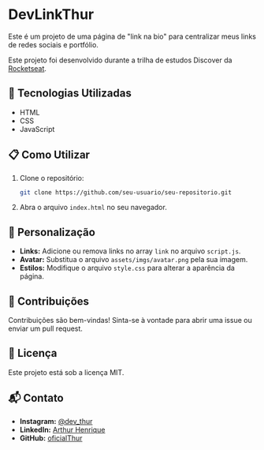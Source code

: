 # DevLinkThur

Este é um projeto de uma página de "link na bio" para centralizar meus links de redes sociais e portfólio.

Este projeto foi desenvolvido durante a trilha de estudos Discover da [Rocketseat](https://app.rocketseat.com.br/journey/discover/overview).

## 🚀 Tecnologias Utilizadas

- HTML
- CSS
- JavaScript

## 📋 Como Utilizar

1. Clone o repositório:
   ```bash
   git clone https://github.com/seu-usuario/seu-repositorio.git
   ```
2. Abra o arquivo `index.html` no seu navegador.

## 🎨 Personalização

- **Links:** Adicione ou remova links no array `link` no arquivo `script.js`.
- **Avatar:** Substitua o arquivo `assets/imgs/avatar.png` pela sua imagem.
- **Estilos:** Modifique o arquivo `style.css` para alterar a aparência da página.

## 🤝 Contribuições

Contribuições são bem-vindas! Sinta-se à vontade para abrir uma issue ou enviar um pull request.

## 📝 Licença

Este projeto está sob a licença MIT.

## 📬 Contato

- **Instagram:** [@dev_thur](https://www.instagram.com/dev_thur/)
- **LinkedIn:** [Arthur Henrique](https://www.linkedin.com/in/arthur-henrique-072354303/)
- **GitHub:** [oficialThur](https://github.com/oficialThur)
